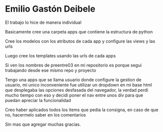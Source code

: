 # Emilio Gastón Deibele

El trabajo lo hice de manera individual

Basicamente cree una carpeta apps que contiene la estructura de python 

Cree los modelos con los atributos de cada app y configure las views y las urls 

Luego cree los templates usando las urls de cada apps 

Si ven los nombres de preentre03 en mi repositorio es porque segui trabajando desde ese mismo repo y proyecto

Tengo una apps que se llama usuario donde configure la gestion de usuario, mi unico inconveniente fue utilizar un dropdown en mi base html que desplegaba las opciones desfasada del navegador, la verdad perdí mucho tiempo con eso y decidi poner el nav entre unos div para que puedan apreciar la funcionalidad

Creo haber aplicados todos los items que pedia la consigna, en caso de que no, hacermelo saber en los comentarios

Sin mas que agregar muchas gracias.